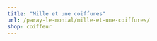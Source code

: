 ```yaml
---
title: "Mille et une coiffures"
url: /paray-le-monial/mille-et-une-coiffures/
shop: coiffeur
---
```

